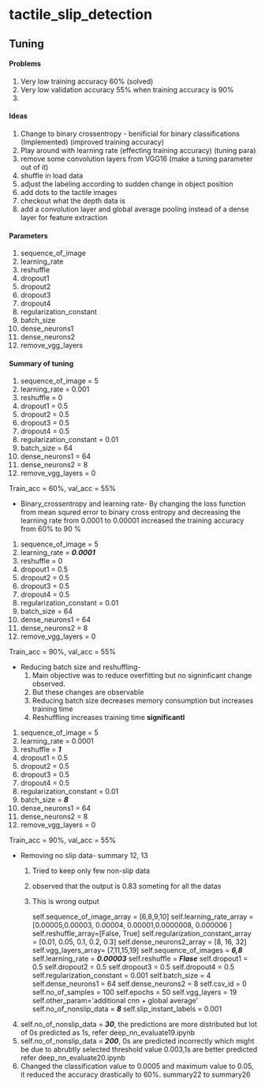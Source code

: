 # tactile_slip_detection
## Tuning

#### Problems
1. Very low training accuracy 60%  (solved)
2. Very low validation accuracy 55% when training accuracy is 90%
3. 
#### Ideas

1. Change to binary crossentropy - benificial for binary classifications (Implemented) (improved training accuracy)
2. Play around with learning rate (effecting training accuracy) (tuning para)
3. remove some convolution layers from VGG16 (make a tuning parameter out of it)
4. shuffle in load data
5. adjust the labeling according to sudden change in object position
6. add dots to the tactile images
7. checkout what the depth data is
8. add a convolution layer and global average pooling instead of a dense layer for feature extraction


#### Parameters
1. sequence_of_image 
2. learning_rate 
3. reshuffle 
4. dropout1 
5. dropout2 
6. dropout3 
7. dropout4 
8. regularization_constant 
9. batch_size 
10. dense_neurons1 
11. dense_neurons2
12. remove_vgg_layers

#### Summary of tuning

1. sequence_of_image = 5
2. learning_rate = 0.001
3. reshuffle = 0
4. dropout1 = 0.5
5. dropout2 = 0.5
6. dropout3 = 0.5
7. dropout4 = 0.5
8. regularization_constant = 0.01 
9. batch_size = 64
10. dense_neurons1 = 64
11. dense_neurons2 = 8
12. remove_vgg_layers = 0

Train_acc = 60%, val_acc = 55%

* Binary_crossentropy and learning rate-
   By changing the loss function from mean squred error to binary cross entropy
   and decreasing the learning rate from 0.0001 to 0.00001 increased the training
   accuracy from 60% to 90 %

1. sequence_of_image = 5
2. learning_rate = ***0.0001***
3. reshuffle = 0
4. dropout1 = 0.5
5. dropout2 = 0.5
6. dropout3 = 0.5
7. dropout4 = 0.5
8. regularization_constant = 0.01 
9. batch_size = 64
10. dense_neurons1 = 64
11. dense_neurons2 = 8
12. remove_vgg_layers = 0

Train_acc = 90%, val_acc = 55%

* Reducing batch size and reshuffling-
  1. Main objective was to reduce overfitting but no signinficant change observed.
  2. But these changes are observable
  3. Reducing batch size decreases memory consumption but increases training time
  4. Reshuffling increases training time **significantl**

1. sequence_of_image = 5
2. learning_rate = 0.0001
3. reshuffle = ***1***
4. dropout1 = 0.5
5. dropout2 = 0.5
6. dropout3 = 0.5
7. dropout4 = 0.5
8. regularization_constant = 0.01 
9. batch_size = ***8***
10. dense_neurons1 = 64
11. dense_neurons2 = 8
12. remove_vgg_layers = 0

Train_acc = 90%, val_acc = 55%

* Removing no slip data- summary 12, 13 
  1. Tried to keep only few non-slip data
  2. observed that the output is 0.83 someting for all the datas
  3. This is wrong output
   
     self.sequence_of_image_array = [6,8,9,10]
     self.learning_rate_array = [0.00005,0.00003, 0.00004, 0.00001,0.0000008, 0.000006 ]
     self.reshuffle_array=[False, True]
     self.regularization_constant_array = [0.01, 0.05, 0.1, 0.2, 0.3]
     self.dense_neurons2_array = [8, 16, 32]
     self.vgg_layers_array= [7,11,15,19]
     self.sequence_of_images =  ***6,8***
     self.learning_rate = ***0.00003***
     self.reshuffle = ***Flase***
     self.dropout1 = 0.5
     self.dropout2 = 0.5
     self.dropout3 = 0.5
     self.dropout4 = 0.5
     self.regularization_constant = 0.001
     self.batch_size = 4
     self.dense_neurons1 = 64
     self.dense_neurons2 = 8
     self.csv_id = 0
     self.no_of_samples = 100
     self.epochs = 50
     self.vgg_layers = 19
     self.other_param='additional cnn + global average'
     self.no_of_nonslip_data = ***8***
     self.slip_instant_labels = 0.001

4. self.no_of_nonslip_data = ***30***, the predictions are more distributed but lot of 0s predicted as 1s, refer deep_nn_evaluate19.ipynb
5. self.no_of_nonslip_data = ***200***, 0s are predicted incorrectly which might be due to abrubtly selected threshold value 0.003,1s are better predicted refer deep_nn_evaluate20.ipynb
6. Changed the classification value to 0.0005 and maximum value to 0.05, it reduced the accuracy drastically to 60%. summary22 to summary26
